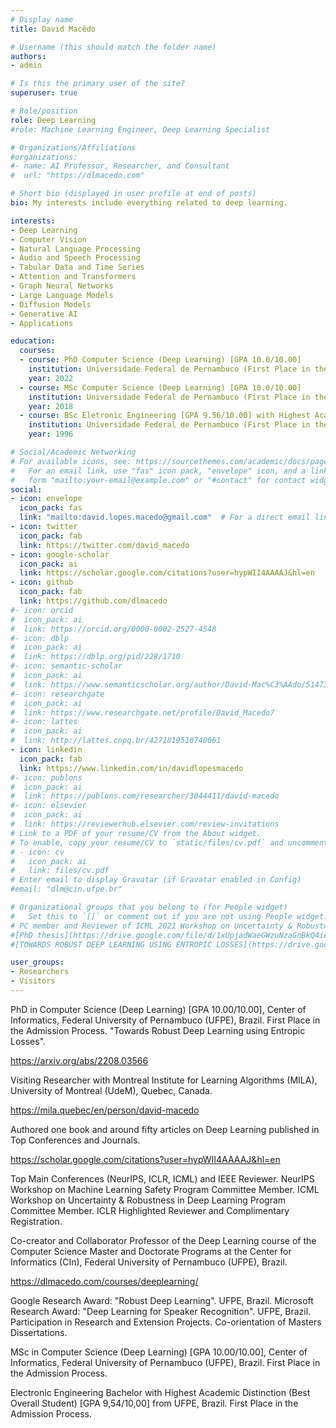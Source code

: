 ```yaml
---
# Display name
title: David Macêdo

# Username (this should match the folder name)
authors:
- admin

# Is this the primary user of the site?
superuser: true

# Role/position
role: Deep Learning
#role: Machine Learning Engineer, Deep Learning Specialist

# Organizations/Affiliations
#organizations:
#- name: AI Professor, Researcher, and Consultant
#  url: "https://dlmacedo.com"

# Short bio (displayed in user profile at end of posts)
bio: My interests include everything related to deep learning.

interests:
- Deep Learning
- Computer Vision
- Natural Language Processing
- Audio and Speech Processing
- Tabular Data and Time Series
- Attention and Transformers
- Graph Neural Networks
- Large Language Models
- Diffusion Models
- Generative AI
- Applications

education:
  courses:
  - course: PhD Computer Science (Deep Learning) [GPA 10.0/10.00]
    institution: Universidade Federal de Pernambuco (First Place in the Admission Process)
    year: 2022
  - course: MSc Computer Science (Deep Learning) [GPA 10.0/10.00]
    institution: Universidade Federal de Pernambuco (First Place in the Admission Process)
    year: 2018
  - course: BSc Eletronic Engineering [GPA 9.56/10.00] with Highest Academic Distinction (Best Overall Student)
    institution: Universidade Federal de Pernambuco (First Place in the Admission Process)
    year: 1996

# Social/Academic Networking
# For available icons, see: https://sourcethemes.com/academic/docs/page-builder/#icons
#   For an email link, use "fas" icon pack, "envelope" icon, and a link in the
#   form "mailto:your-email@example.com" or "#contact" for contact widget.
social:
- icon: envelope
  icon_pack: fas
  link: "mailto:david.lopes.macedo@gmail.com"  # For a direct email link, use "mailto:dlm@cin.ufpe.br".
- icon: twitter
  icon_pack: fab
  link: https://twitter.com/david_macedo
- icon: google-scholar
  icon_pack: ai
  link: https://scholar.google.com/citations?user=hypWII4AAAAJ&hl=en
- icon: github
  icon_pack: fab
  link: https://github.com/dlmacedo
#- icon: orcid
#  icon_pack: ai
#  link: https://orcid.org/0000-0002-2527-4548
#- icon: dblp
#  icon_pack: ai
#  link: https://dblp.org/pid/228/1710
#- icon: semantic-scholar
#  icon_pack: ai
#  link: https://www.semanticscholar.org/author/David-Mac%C3%AAdo/51473026
#- icon: researchgate
#  icon_pack: ai
#  link: https://www.researchgate.net/profile/David_Macedo7
#- icon: lattes
#  icon_pack: ai
#  link: http://lattes.cnpq.br/4271819510740061
- icon: linkedin
  icon_pack: fab
  link: https://www.linkedin.com/in/davidlopesmacedo
#- icon: publons
#  icon_pack: ai
#  link: https://publons.com/researcher/3044411/david-macedo
#- icon: elsevier
#  icon_pack: ai
#  link: https://reviewerhub.elsevier.com/review-invitations
# Link to a PDF of your resume/CV from the About widget.
# To enable, copy your resume/CV to `static/files/cv.pdf` and uncomment the lines below.
# - icon: cv
#   icon_pack: ai
#   link: files/cv.pdf
# Enter email to display Gravatar (if Gravatar enabled in Config)
#email: "dlm@cin.ufpe.br"

# Organizational groups that you belong to (for People widget)
#   Set this to `[]` or comment out if you are not using People widget.
# PC member and Reviewer of ICML 2021 Workshop on Uncertainty & Robustness in Deep Learning.
#[PhD thesis](https://drive.google.com/file/d/1xUpjadWaeGWzuNzaGnBkQ4ieNKkvmOZf/view?usp=sharing)
#[TOWARDS ROBUST DEEP LEARNING USING ENTROPIC LOSSES](https://drive.google.com/file/d/1dq1o7KqH_UEO5tt6YDx2Z2Hr8rVJkQzD/view?usp=sharing)

user_groups:
- Researchers
- Visitors
---
```


PhD in Computer Science (Deep Learning) [GPA 10.00/10.00], Center of Informatics, Federal University of Pernambuco (UFPE), Brazil. First Place in the Admission Process. "Towards Robust Deep Learning using Entropic Losses".

https://arxiv.org/abs/2208.03566

Visiting Researcher with Montreal Institute for Learning Algorithms (MILA), University of Montreal (UdeM), Quebec, Canada.

https://mila.quebec/en/person/david-macedo

Authored one book and around fifty articles on Deep Learning published in Top Conferences and Journals.

https://scholar.google.com/citations?user=hypWII4AAAAJ&hl=en

Top Main Conferences (NeurIPS, ICLR, ICML) and IEEE Reviewer. NeurIPS Workshop on Machine Learning Safety Program Committee Member. ICML Workshop on Uncertainty & Robustness in Deep Learning Program Committee Member. ICLR Highlighted Reviewer and Complimentary Registration.

Co-creator and Collaborator Professor of the Deep Learning course of the Computer Science Master and Doctorate Programs at the Center for Informatics (CIn), Federal University of Pernambuco (UFPE), Brazil. 

https://dlmacedo.com/courses/deeplearning/

Google Research Award: "Robust Deep Learning". UFPE, Brazil. Microsoft Research Award: "Deep Learning for Speaker Recognition". UFPE, Brazil. Participation in Research and Extension Projects. Co-orientation of Masters Dissertations.

MSc in Computer Science (Deep Learning) [GPA 10.00/10.00], Center of Informatics, Federal University of Pernambuco (UFPE), Brazil. First Place in the Admission Process.

Electronic Engineering Bachelor with Highest Academic Distinction (Best Overall Student) [GPA 9,54/10,00] from UFPE, Brazil. First Place in the Admission Process.

